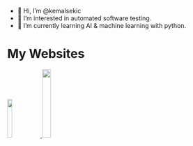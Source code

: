 - 👋 Hi, I’m @kemalsekic
- 👀 I’m interested in automated software testing.
- 🌱 I’m currently learning AI & machine learning with python.

<p align="center">
  <h1>My Websites</h1>
  <a href="https://kemalsekic.com/">
    <img width="15%" src="https://d33wubrfki0l68.cloudfront.net/c18f9209ec685e7548d6117f067669f005860007/eb5cb/assets/img/kemal3d400px.png"/>
  </a>
  <a href="https://qstack.tech/">
    <img width="20%" src="https://d33wubrfki0l68.cloudfront.net/97a5be27c1a24be79f1d03d679e836d8602f3c0d/759c2/assets/media/3d_objects/scientists.png" />
  </a>
</p>
